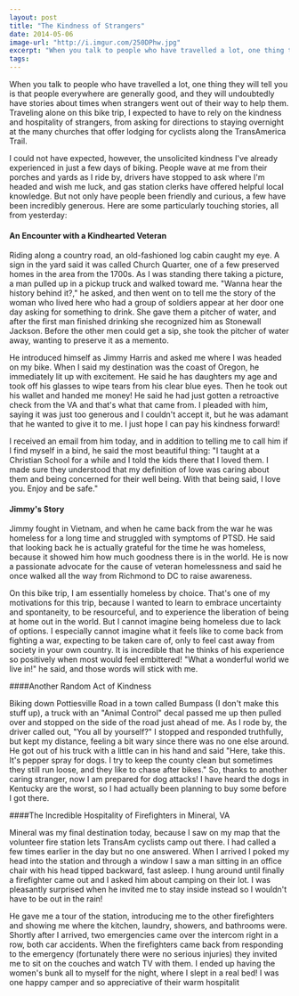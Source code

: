 ```yaml
---
layout: post
title: "The Kindness of Strangers"
date: 2014-05-06
image-url: "http://i.imgur.com/250DPhw.jpg"
excerpt: "When you talk to people who have travelled a lot, one thing they will tell you is that people everywhere are generally good, and they will undoubtedly have stories about times when strangers went out of their way to help them. Traveling alone on this bike trip, I  expected to have to rely on the kindness and hospitality of strangers, from asking for directions to staying overnight at the many churches that offer lodging for cyclists along the TransAmerica Trail. I could not have expected, however, the unsolicited kindness I've already experienced in just a few days of biking. "
tags:
---
```

When you talk to people who have travelled a lot, one thing they will tell you is that people everywhere are generally good, and they will undoubtedly have stories about times when strangers went out of their way to help them. Traveling alone on this bike trip, I  expected to have to rely on the kindness and hospitality of strangers, from asking for directions to staying overnight at the many churches that offer lodging for cyclists along the TransAmerica Trail. 

I could not have expected, however, the unsolicited kindness I've already experienced in just a few days of biking. People wave at me from their porches and yards as I ride by, drivers have stopped to ask where I'm headed and wish me luck, and gas station clerks have offered helpful local knowledge. But not only have people been friendly and curious, a few have been incredibly generous. Here are some particularly touching stories, all from yesterday:

#### An Encounter with a Kindhearted Veteran

Riding along a country road, an old-fashioned log cabin caught my eye. A sign in the yard said it was called Church Quarter, one of a few preserved homes in the area from the 1700s. As I was standing there taking a picture, a man pulled up in a pickup truck and walked toward me. "Wanna hear the history behind it?," he asked, and then went on to tell me the story of the woman who lived here who had a group of soldiers appear at her door one day asking for something to drink. She gave them a pitcher of water, and after the first man finished drinking she recognized him as Stonewall Jackson. Before the other men could get a sip, she took the pitcher of water away, wanting to preserve it as a memento.

He introduced himself as Jimmy Harris and asked me where I was headed on my bike. When I said my destination was the coast of Oregon, he immediately lit up with excitement. He said he has daughters my age and took off his glasses to wipe tears from his clear blue eyes. Then he took out his wallet and handed me money! He said he had just gotten a retroactive check from the VA and that's what that came from. I pleaded with him, saying it was just too generous and I couldn't accept it, but he was adamant that he wanted to give it to me. I just hope I can pay his kindness forward!

I received an email from him today, and in addition to telling me to call him if I find myself in a bind, he said the most beautiful thing: "I taught at a Christian School for a while and I told the kids there that I loved them. I made sure they understood that my definition of love was caring about them and being concerned for their well being. With that being said, I love you. Enjoy and be safe." 

#### Jimmy's Story

Jimmy fought in Vietnam, and when he came back from the war he was homeless for a long time and struggled with symptoms of PTSD. He said that looking back he is actually grateful for the time he was homeless, because it showed him how much goodness there is in the world. He is now a passionate advocate for the cause of veteran homelessness and said he once walked all the way from Richmond to DC to raise awareness. 

On this bike trip, I am essentially homeless by choice. That's one of my motivations for this trip, because I wanted to learn to embrace uncertainty and spontaneity, to be resourceful, and to experience the liberation of being at home out in the world. But I cannot imagine being homeless due to lack of options. I especially cannot imagine what it feels like to come back from fighting a war, expecting to be taken care of, only to feel cast away from society in your own country. It is incredible that he thinks of his experience so positively when most would feel embittered! "What a wonderful world we live in!" he said, and those words will stick with me. 

####Another Random Act of Kindness

Biking down Pottiesville Road in a town called Bumpass (I don't make this stuff up), a truck with an "Animal Control" decal passed me up then pulled over and stopped on the side of the road just ahead of me. As I rode by, the driver called out, "You all by yourself?" I stopped and responded truthfully, but kept my distance, feeling a bit wary since there was no one else around. He got out of his truck with a little can in his hand and said "Here, take this. It's pepper spray for dogs. I try to keep the county clean but sometimes they still run loose, and they like to chase after bikes." So, thanks to another caring stranger, now I am prepared for dog attacks! I have heard the dogs in Kentucky are the worst, so I had actually been planning to buy some before I got there.

####The Incredible Hospitality of Firefighters in Mineral, VA

Mineral was my final destination today, because I saw on my map that the volunteer fire station lets TransAm cyclists camp out there. I had called a few times earlier in the day but no one answered. When I arrived I poked my head into the station and through a window I saw a man sitting in an office chair with his head tipped backward, fast asleep. I hung around until finally a firefighter came out and I asked him about camping on their lot. I was pleasantly surprised when he invited me to stay inside instead so I wouldn't have to be out in the rain! 

He gave me a tour of the station, introducing me to the other firefighters and showing me where the kitchen, laundry, showers, and bathrooms were. Shortly after I arrived, two emergencies came over the intercom right in a row, both car accidents. When the firefighters came back from responding to the emergency (fortunately there were no serious injuries) they invited me to sit on the couches and watch TV with them. I ended up having the women's bunk all to myself for the night, where I slept in a real bed! I was one happy camper and so appreciative of their warm hospitalit